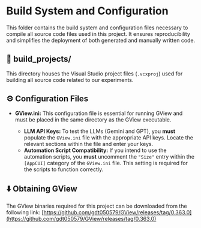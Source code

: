 # Build System and Configuration

This folder contains the build system and configuration files necessary to compile all source code files used in this project. It ensures reproducibility and simplifies the deployment of both generated and manually written code.

## 📁 build_projects/

This directory houses the Visual Studio project files (`.vcxproj`) used for building all source code related to our experiments.

## ⚙️ Configuration Files

- **GView.ini:** This configuration file is essential for running GView and must be placed in the same directory as the GView executable.  

    - **LLM API Keys:** To test the LLMs (Gemini and GPT), you **must** populate the `GView.ini` file with the appropriate API keys.  Locate the relevant sections within the file and enter your keys.
    - **Automation Script Compatibility:** If you intend to use the automation scripts, you **must** uncomment the `"Size"` entry within the `[AppCUI]` category of the `GView.ini` file.  This setting is required for the scripts to function correctly.

## ⬇️ Obtaining GView

The GView binaries required for this project can be downloaded from the following link: [https://github.com/gdt050579/GView/releases/tag/0.363.0](https://github.com/gdt050579/GView/releases/tag/0.363.0)